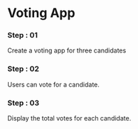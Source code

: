 <h1> Voting App</h1>
<h3>Step : 01</h3>
Create a voting app for three candidates
<h3>Step : 02</h3>
Users can vote for a candidate.
<h3>Step : 03</h3>
Display the total votes for each candidate.

